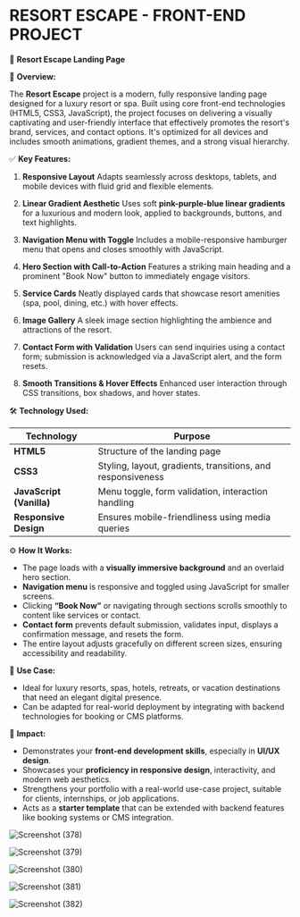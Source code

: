# RESORT ESCAPE - FRONT-END PROJECT


🌴 **Resort Escape Landing Page**

📌 **Overview:**

The **Resort Escape** project is a modern, fully responsive landing page designed for a luxury resort or spa. Built using core front-end technologies (HTML5, CSS3, JavaScript), the project focuses on delivering a visually captivating and user-friendly interface that effectively promotes the resort's brand, services, and contact options. It's optimized for all devices and includes smooth animations, gradient themes, and a strong visual hierarchy.


✅ **Key Features:**

1. **Responsive Layout**
   Adapts seamlessly across desktops, tablets, and mobile devices with fluid grid and flexible elements.

2. **Linear Gradient Aesthetic**
   Uses soft **pink-purple-blue linear gradients** for a luxurious and modern look, applied to backgrounds, buttons, and text highlights.

3. **Navigation Menu with Toggle**
   Includes a mobile-responsive hamburger menu that opens and closes smoothly with JavaScript.

4. **Hero Section with Call-to-Action**
   Features a striking main heading and a prominent "Book Now" button to immediately engage visitors.

5. **Service Cards**
   Neatly displayed cards that showcase resort amenities (spa, pool, dining, etc.) with hover effects.

6. **Image Gallery**
   A sleek image section highlighting the ambience and attractions of the resort.

7. **Contact Form with Validation**
   Users can send inquiries using a contact form; submission is acknowledged via a JavaScript alert, and the form resets.

8. **Smooth Transitions & Hover Effects**
   Enhanced user interaction through CSS transitions, box shadows, and hover states.


🛠️ **Technology Used:**

| Technology               | Purpose                                                     |
| ------------------------ | ----------------------------------------------------------- |
| **HTML5**                | Structure of the landing page                               |
| **CSS3**                 | Styling, layout, gradients, transitions, and responsiveness |
| **JavaScript (Vanilla)** | Menu toggle, form validation, interaction handling          |
| **Responsive Design**    | Ensures mobile-friendliness using media queries             |


⚙️ **How It Works:**

* The page loads with a **visually immersive background** and an overlaid hero section.
* **Navigation menu** is responsive and toggled using JavaScript for smaller screens.
* Clicking **“Book Now”** or navigating through sections scrolls smoothly to content like services or contact.
* **Contact form** prevents default submission, validates input, displays a confirmation message, and resets the form.
* The entire layout adjusts gracefully on different screen sizes, ensuring accessibility and readability.


🧭 **Use Case:**

* Ideal for luxury resorts, spas, hotels, retreats, or vacation destinations that need an elegant digital presence.
* Can be adapted for real-world deployment by integrating with backend technologies for booking or CMS platforms.


🌟 **Impact:**

* Demonstrates your **front-end development skills**, especially in **UI/UX design**.
* Showcases your **proficiency in responsive design**, interactivity, and modern web aesthetics.
* Strengthens your portfolio with a real-world use-case project, suitable for clients, internships, or job applications.
* Acts as a **starter template** that can be extended with backend features like booking systems or CMS integration.

![Screenshot (378)](https://github.com/user-attachments/assets/d59b9022-8cab-4fb5-bf83-8d98135135e4)

![Screenshot (379)](https://github.com/user-attachments/assets/43d8ccc2-8702-439a-a9c5-5f180d6c956e)

![Screenshot (380)](https://github.com/user-attachments/assets/8a150370-36c1-48a5-b3fb-f731628e015a)

![Screenshot (381)](https://github.com/user-attachments/assets/6a25dd26-a825-4750-95bd-1b1a4690bdb6)

![Screenshot (382)](https://github.com/user-attachments/assets/5a2272f0-ba0f-4dbd-8b4a-c0ba6041688b)




